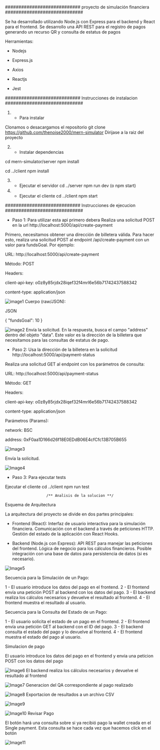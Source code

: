 ############################  proyecto de simulación financiera #############################

Se ha desarrollado utilizando Node.js con Express para el backend y React para el frontend. Se desarrollo una API REST para el registro de pagos generando un recurso QR y consulta de estatus de pagos

Herramientas:

* Nodejs

* Express.js

* Axios

* Reactjs

* Jest

############################  Instrucciones de instalacion #############################

1. - Para instalar

Clonamos o desacargamos el repositorio git clone https://github.com/thenoise2000/mern-simulator Dirijase a la raiz del proyecto

2. - Instalar dependencias

cd mern-simulator/server
npm install

cd ../client
npm install

3. - Ejecutar el servidor
cd ../server
npm run dev (o npm start)

4. - Ejecutar el cliente
cd ../client
npm start

############################  Instrucciones de ejecucion #############################

- Paso 1: Para utilizar esta api primero debera Realiza una solicitud POST en la url http://localhost:5000/api/create-payment

Primero, necesitamos obtener una dirección de billetera válida. Para hacer esto, realiza una solicitud POST al endpoint /api/create-payment con un valor para fundsGoal. Por ejemplo:

URL: http://localhost:5000/api/create-payment

Método: POST

Headers:

client-api-key: o0z8y85rjdx28iqef32f4mrl6e56b71742437588342

content-type: application/json

![image1](https://github.com/user-attachments/assets/afdd4b7f-d603-428b-ad6b-b69fdd8fc3bc)
Cuerpo (raw/JSON):

JSON

{
  "fundsGoal": 10
}

![image2](https://github.com/user-attachments/assets/516b184b-fa64-4f38-8c05-2732e680c897)
Envía la solicitud.
En la respuesta, busca el campo "address" dentro del objeto "data". Este valor es la dirección de la billetera que necesitamos para las consultas de estatus de pago.

- Paso 2: Usa la dirección de la billetera en la solicitud http://localhost:5000/api/payment-status

Realiza una solicitud GET al endpoint con los parámetros de consulta:

URL: http://localhost:5000/api/payment-status

Método: GET

Headers:

client-api-key: o0z8y85rjdx28iqef32f4mrl6e56b71742437588342

content-type: application/json

Parámetros (Params):

network: BSC

address: 0xF0aa1D166d26f18E0EDdB06E4cfCfc13B705B655

![Image3](https://github.com/user-attachments/assets/a1623f0f-fb20-40cf-b3ec-cf1f97aaeb25)

Envía la solicitud.

![Image4](https://github.com/user-attachments/assets/a13483ac-c67a-4cfd-8038-2e1484f17eb8)
- Paso 3: Para ejecutar tests

Ejecutar el cliente
cd ../client
npm run test

                       /** Analisis de la solucion **/

Esquema de Arquitectura

La arquitectura del proyecto se divide en dos partes principales:

* Frontend (React):
Interfaz de usuario interactiva para la simulación financiera.
Comunicación con el backend a través de peticiones HTTP.
Gestión del estado de la aplicación con React Hooks.

* Backend (Node.js con Express):
API REST para manejar las peticiones del frontend.
Lógica de negocio para los cálculos financieros.
Posible integración con una base de datos para persistencia de datos (si es necesario).

![Image5](https://github.com/user-attachments/assets/31c813c9-afd6-4283-a2c4-d2f24a9c6726)

Secuencia para la Simulación de un Pago:

1 - El usuario introduce los datos del pago en el frontend.
2 - El frontend envía una petición POST al backend con los datos del pago.
3 - El backend realiza los cálculos necesarios y devuelve el resultado al frontend.
4 - El frontend muestra el resultado al usuario.

Secuencia para la Consulta del Estado de un Pago:

1 - El usuario solicita el estado de un pago en el frontend.
2 - El frontend envía una petición GET al backend con el ID del pago.
3 - El backend consulta el estado del pago y lo devuelve al frontend.
4 - El frontend muestra el estado del pago al usuario.

Simulacion de pago
 
El usuario introduce los datos del pago en el frontend y envia una peticion POST con los datos del pago

![Image6](https://github.com/user-attachments/assets/061b196e-7691-4628-9fe0-3eb95aa39977)
El backend realiza los cálculos necesarios y devuelve el resultado al frontend

![Image7](https://github.com/user-attachments/assets/fad50043-f0e0-49b3-b80a-cf7d8cd4f1f0)
Generacion del QA correspondiente al pago realizado

![Image8](https://github.com/user-attachments/assets/e3f6c383-f809-4eda-a413-bf2407b5e90a)
Exportacion de resultados a un archivo CSV 

![Image9](https://github.com/user-attachments/assets/f1e604d7-63b6-47b3-b805-26287fd6df0a)

![Image10](https://github.com/user-attachments/assets/bf2361fa-c6d0-48cc-be8a-3c3f3a993d3d)
Revisar Pago 

El botón hará una consulta sobre si ya recibió pago la wallet creada en el Single payment. Esta 
consulta se hace cada vez que hacemos click en el botón

![Image11](https://github.com/user-attachments/assets/38378760-4cc9-49e7-9ca8-9969c9ac66e5)

